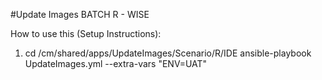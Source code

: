 #Update Images BATCH R - WISE

How to use this (Setup Instructions):

1. cd /cm/shared/apps/UpdateImages/Scenario/R/IDE 
  ansible-playbook UpdateImages.yml --extra-vars "ENV=UAT"
